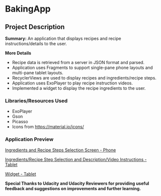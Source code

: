 # BakingApp

## Project Description 
**Summary:** An application that displays recipes and recipe instructions/details to the user. 

**More Details**
- Recipe data is retrieved from a server in JSON format and parsed. 
- Application uses Fragments to support single-pane phone layouts and multi-pane tablet layouts. 
- RecyclerViews are used to display recipes and ingredients/recipe steps.
- Application uses ExoPlayer to play recipe instruction videos. 
- Implemented a widget to display the recipe ingredients to the user. 

### Libraries/Resources Used
- ExoPlayer
- Gson
- Picasso 
- Icons from https://material.io/icons/

### Application Preview 

[Ingredients and Recipe Steps Selection Screen - Phone](https://github.com/tzaitoun/BakingApp/blob/master/device-2017-08-09-212014.png)

[Ingredients/Recipe Step Selection and Description/Video Instructions - Tablet](https://github.com/tzaitoun/BakingApp/blob/master/device-2017-08-09-212313.png)

[Widget - Tablet](https://github.com/tzaitoun/BakingApp/blob/master/device-2017-08-09-212759.png)

**Special Thanks to Udacity and Udacity Reviewers for providing useful feedback and suggestions on improvements and further learning.**
